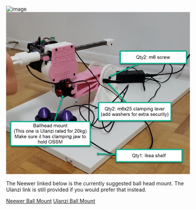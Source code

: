 ![image](https://user-images.githubusercontent.com/43324815/148665089-d2a667d6-643f-42a7-b35d-da420855d905.png)
![image](Assembled%20image%20with%20notes.jpg)  

The Neewer linked below is the currently suggested ball head mount. The Ulanzi link is still provided if you would prefer that instead.

[Neewer Ball Mount](https://neewer.com/products/neewer-low-profile-360-degree-rotatable-tripod-ball-head-66600303?shpxid=6bc1778d-1b95-41d1-b244-949c208eb5dc)
[Ulanzi Ball Mount](https://www.ulanzi.com/products/ulanzi-u-70-creative-cold-shoe-ballhead?gclid=Cj0KCQiAxbefBhDfARIsAL4XLRr_dnzSnmM-s2J3Y9cIUJxsVY8nwKewB0Naq1-MTrNVcby5xKHNsyEaAl7rEALw_wcB)

